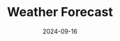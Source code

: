 ---
title: "Weather Forecast"
date: 2024-09-16
# layout: "weather"
# ---

# This page displays weather forecasts and aurora predictions NON HTML VERSION.
type: landing

sections:
  - block: markdown
    content:
      title: Forecasts
      subtitle: This page displays various weather forecasts that I like having collated into one webpage.
      text: |-
        <iframe width="650" height="650" src="https://embed.windy.com/embed.html?type=map&location=coordinates&metricRain=mm&metricTemp=°C&metricWind=km/h&zoom=11&overlay=wind&product=ecmwf&level=surface&lat=-35.23&lon=149.176&detailLat=-35.25515168421033&detailLon=149.12292480468753&marker=true&message=true" frameborder="0"></iframe>
---